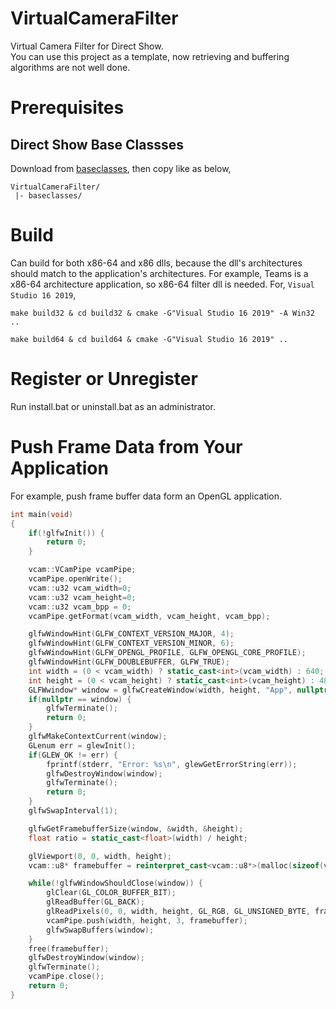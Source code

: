 # VirtualCameraFilter
Virtual Camera Filter for Direct Show.  
You can use this project as a template, now retrieving and buffering algorithms are not well done.

# Prerequisites
## Direct Show Base Classses
Download from [baseclasses](https://github.com/microsoft/Windows-classic-samples/tree/main/Samples/Win7Samples/multimedia/directshow/baseclasses), then copy like as below,

```
VirtualCameraFilter/
 |- baseclasses/
```

# Build
Can build for both x86-64 and x86 dlls, because the dll's architectures should match to the application's architectures. For example, Teams is a x86-64 architecture application, so x86-64 filter dll is needed.
For, `Visual Studio 16 2019`,

```
make build32 & cd build32 & cmake -G"Visual Studio 16 2019" -A Win32 ..
```

```
make build64 & cd build64 & cmake -G"Visual Studio 16 2019" ..
```

# Register or Unregister
Run install.bat or uninstall.bat as an administrator.

# Push Frame Data from Your Application
For example, push frame buffer data form an OpenGL application.

```cpp
int main(void)
{
    if(!glfwInit()) {
        return 0;
    }

    vcam::VCamPipe vcamPipe;
    vcamPipe.openWrite();
    vcam::u32 vcam_width=0;
    vcam::u32 vcam_height=0;
    vcam::u32 vcam_bpp = 0;
    vcamPipe.getFormat(vcam_width, vcam_height, vcam_bpp);

    glfwWindowHint(GLFW_CONTEXT_VERSION_MAJOR, 4);
    glfwWindowHint(GLFW_CONTEXT_VERSION_MINOR, 6);
    glfwWindowHint(GLFW_OPENGL_PROFILE, GLFW_OPENGL_CORE_PROFILE);
    glfwWindowHint(GLFW_DOUBLEBUFFER, GLFW_TRUE);
    int width = (0 < vcam_width) ? static_cast<int>(vcam_width) : 640;
    int height = (0 < vcam_height) ? static_cast<int>(vcam_height) : 480;
    GLFWwindow* window = glfwCreateWindow(width, height, "App", nullptr, nullptr);
    if(nullptr == window) {
        glfwTerminate();
        return 0;
    }
    glfwMakeContextCurrent(window);
    GLenum err = glewInit();
    if(GLEW_OK != err) {
        fprintf(stderr, "Error: %s\n", glewGetErrorString(err));
        glfwDestroyWindow(window);
        glfwTerminate();
        return 0;
    }
    glfwSwapInterval(1);

    glfwGetFramebufferSize(window, &width, &height);
    float ratio = static_cast<float>(width) / height;

    glViewport(0, 0, width, height);
    vcam::u8* framebuffer = reinterpret_cast<vcam::u8*>(malloc(sizeof(vcam::u8)*width*height*3));

    while(!glfwWindowShouldClose(window)) {
        glClear(GL_COLOR_BUFFER_BIT);
        glReadBuffer(GL_BACK);
        glReadPixels(0, 0, width, height, GL_RGB, GL_UNSIGNED_BYTE, framebuffer);
        vcamPipe.push(width, height, 3, framebuffer);
        glfwSwapBuffers(window);
    }
    free(framebuffer);
    glfwDestroyWindow(window);
    glfwTerminate();
    vcamPipe.close();
    return 0;
}
```

